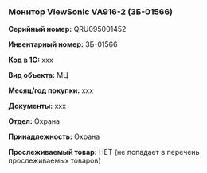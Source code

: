 ### Монитор ViewSonic VA916-2 (ЗБ-01566) </br>

**Серийный номер:** QRU095001452 </br>

**Инвентарный номер:** ЗБ-01566 </br>

**Код в 1С:** xxx </br> 

**Вид объекта:** МЦ

**Месяц/год покупки:** xxx </br>

**Документы:** xxx  </br>

**Отдел:** Охрана </br>

**Принадлежность:** Охрана</br>

**Прослеживаемый товар:** НЕТ (не попадает в перечень прослеживаемых товаров)
